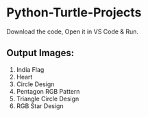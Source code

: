 # Python-Turtle-Projects

Download the code, Open it in VS Code & Run.

## Output Images:

1. India Flag
2. Heart
3. Circle Design
4. Pentagon RGB Pattern
5. Triangle Circle Design
6. RGB Star Design
   

